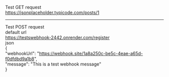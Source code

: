 Test GET request  
    https://jsonplaceholder.typicode.com/posts/1
*******************************************************************
Test POST request  
    default url  
        https://testswebhook-2442.onrender.com/register  
    json   
        {  
            "webhookUrl": "https://webhook.site/1a8a250c-be5c-4eae-a65d-f0dfdbd9a1b8",  
            "message": "This is a test webhook message"  
        }  
    
